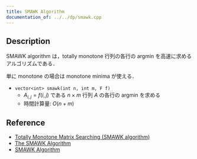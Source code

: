 ```yaml
---
title: SMAWK Algorithm
documentation_of: ../../dp/smawk.cpp
---
```


## Description

SMAWK algorithm は，totally monotone 行列の各行の argmin を高速に求めるアルゴリズムである．

単に monotone の場合は monotone minima が使える．

- `vector<int> smawk(int n, int m, F f)`
    - $A_{i,j}=f(i,j)$ である $n \times m$ 行列 $A$ の各行の argmin を求める
    - 時間計算量: $O(n + m)$

## Reference

- [Totally Monotone Matrix Searching (SMAWK algorithm)](https://topcoder-g-hatena-ne-jp.jag-icpc.org/spaghetti_source/20120923/)
- [The SMAWK Algorithm](http://web.cs.unlv.edu/larmore/Courses/CSC477/monge.pdf)
- [SMAWK Algorithm](https://noshi91.github.io/Library/algorithm/smawk.cpp.html)